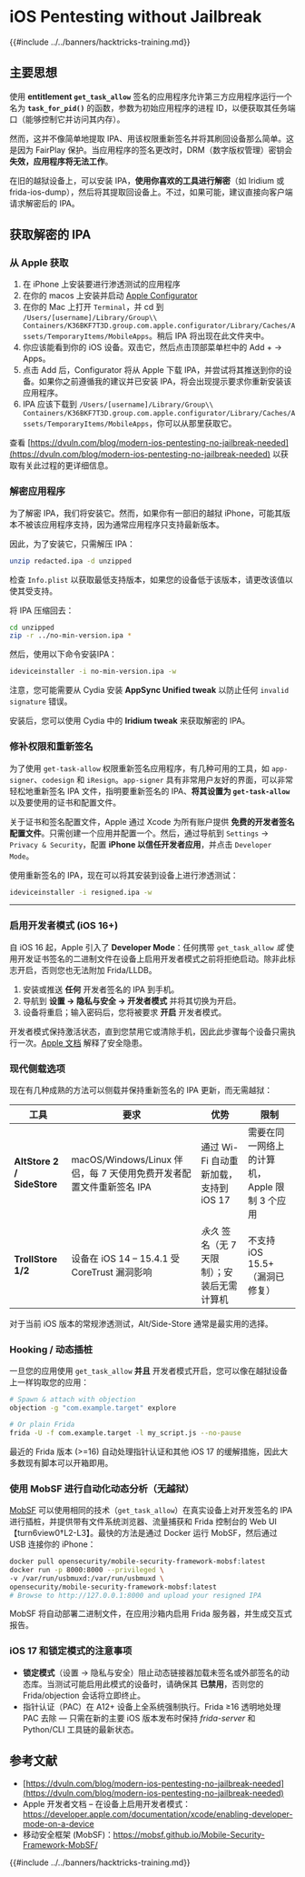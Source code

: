# iOS Pentesting without Jailbreak

{{#include ../../banners/hacktricks-training.md}}

## 主要思想

使用 **entitlement `get_task_allow`** 签名的应用程序允许第三方应用程序运行一个名为 **`task_for_pid()`** 的函数，参数为初始应用程序的进程 ID，以便获取其任务端口（能够控制它并访问其内存）。

然而，这并不像简单地提取 IPA、用该权限重新签名并将其刷回设备那么简单。这是因为 FairPlay 保护。当应用程序的签名更改时，DRM（数字版权管理）密钥会 **失效，应用程序将无法工作**。

在旧的越狱设备上，可以安装 IPA，**使用你喜欢的工具进行解密**（如 Iridium 或 frida-ios-dump），然后将其提取回设备上。不过，如果可能，建议直接向客户端请求解密后的 IPA。

## 获取解密的 IPA

### 从 Apple 获取

1. 在 iPhone 上安装要进行渗透测试的应用程序
2. 在你的 macos 上安装并启动 [Apple Configurator](https://apps.apple.com/au/app/apple-configurator/id1037126344?mt=12)
3. 在你的 Mac 上打开 `Terminal`，并 cd 到 `/Users/[username]/Library/Group\\ Containers/K36BKF7T3D.group.com.apple.configurator/Library/Caches/Assets/TemporaryItems/MobileApps`。稍后 IPA 将出现在此文件夹中。
4. 你应该能看到你的 iOS 设备。双击它，然后点击顶部菜单栏中的 Add + → Apps。
5. 点击 Add 后，Configurator 将从 Apple 下载 IPA，并尝试将其推送到你的设备。如果你之前遵循我的建议并已安装 IPA，将会出现提示要求你重新安装该应用程序。
6. IPA 应该下载到 `/Users/[username]/Library/Group\\ Containers/K36BKF7T3D.group.com.apple.configurator/Library/Caches/Assets/TemporaryItems/MobileApps`，你可以从那里获取它。

查看 [https://dvuln.com/blog/modern-ios-pentesting-no-jailbreak-needed](https://dvuln.com/blog/modern-ios-pentesting-no-jailbreak-needed) 以获取有关此过程的更详细信息。

### 解密应用程序

为了解密 IPA，我们将安装它。然而，如果你有一部旧的越狱 iPhone，可能其版本不被该应用程序支持，因为通常应用程序只支持最新版本。

因此，为了安装它，只需解压 IPA：
```bash
unzip redacted.ipa -d unzipped
```
检查 `Info.plist` 以获取最低支持版本，如果您的设备低于该版本，请更改该值以使其受支持。

将 IPA 压缩回去：
```bash
cd unzipped
zip -r ../no-min-version.ipa *
```
然后，使用以下命令安装IPA：
```bash
ideviceinstaller -i no-min-version.ipa -w
```
注意，您可能需要从 Cydia 安装 **AppSync Unified tweak** 以防止任何 `invalid signature` 错误。

安装后，您可以使用 Cydia 中的 **Iridium tweak** 来获取解密的 IPA。

### 修补权限和重新签名

为了使用 `get-task-allow` 权限重新签名应用程序，有几种可用的工具，如 `app-signer`、`codesign` 和 `iResign`。`app-signer` 具有非常用户友好的界面，可以非常轻松地重新签名 IPA 文件，指明要重新签名的 IPA、**将其设置为 `get-task-allow`** 以及要使用的证书和配置文件。

关于证书和签名配置文件，Apple 通过 Xcode 为所有账户提供 **免费的开发者签名配置文件**。只需创建一个应用并配置一个。然后，通过导航到 `Settings` → `Privacy & Security`，配置 **iPhone 以信任开发者应用**，并点击 `Developer Mode`。

使用重新签名的 IPA，现在可以将其安装到设备上进行渗透测试：
```bash
ideviceinstaller -i resigned.ipa -w
```
---

### 启用开发者模式 (iOS 16+)

自 iOS 16 起，Apple 引入了 **Developer Mode**：任何携带 `get_task_allow` *或* 使用开发证书签名的二进制文件在设备上启用开发者模式之前将拒绝启动。除非此标志开启，否则您也无法附加 Frida/LLDB。

1. 安装或推送 **任何** 开发者签名的 IPA 到手机。
2. 导航到 **设置 → 隐私与安全 → 开发者模式** 并将其切换为开启。
3. 设备将重启；输入密码后，您将被要求 **开启** 开发者模式。

开发者模式保持激活状态，直到您禁用它或清除手机，因此此步骤每个设备只需执行一次。[Apple 文档](https://developer.apple.com/documentation/xcode/enabling-developer-mode-on-a-device) 解释了安全隐患。

### 现代侧载选项

现在有几种成熟的方法可以侧载并保持重新签名的 IPA 更新，而无需越狱：

| 工具 | 要求 | 优势 | 限制 |
|------|--------------|-----------|-------------|
| **AltStore 2 / SideStore** | macOS/Windows/Linux 伴侣，每 7 天使用免费开发者配置文件重新签名 IPA | 通过 Wi-Fi 自动重新加载，支持到 iOS 17 | 需要在同一网络上的计算机，Apple 限制 3 个应用 |
| **TrollStore 1/2** | 设备在 iOS 14 – 15.4.1 受 CoreTrust 漏洞影响 | *永久* 签名（无 7 天限制）；安装后无需计算机 | 不支持 iOS 15.5+（漏洞已修复） |

对于当前 iOS 版本的常规渗透测试，Alt/Side-Store 通常是最实用的选择。

### Hooking / 动态插桩

一旦您的应用使用 `get_task_allow` **并且** 开发者模式开启，您可以像在越狱设备上一样钩取您的应用：
```bash
# Spawn & attach with objection
objection -g "com.example.target" explore

# Or plain Frida
frida -U -f com.example.target -l my_script.js --no-pause
```
最近的 Frida 版本 (>=16) 自动处理指针认证和其他 iOS 17 的缓解措施，因此大多数现有脚本可以开箱即用。

### 使用 MobSF 进行自动化动态分析（无越狱）

[MobSF](https://mobsf.github.io/Mobile-Security-Framework-MobSF/) 可以使用相同的技术（`get_task_allow`）在真实设备上对开发签名的 IPA 进行插桩，并提供带有文件系统浏览器、流量捕获和 Frida 控制台的 Web UI【turn6view0†L2-L3】。最快的方法是通过 Docker 运行 MobSF，然后通过 USB 连接你的 iPhone：
```bash
docker pull opensecurity/mobile-security-framework-mobsf:latest
docker run -p 8000:8000 --privileged \
-v /var/run/usbmuxd:/var/run/usbmuxd \
opensecurity/mobile-security-framework-mobsf:latest
# Browse to http://127.0.0.1:8000 and upload your resigned IPA
```
MobSF 将自动部署二进制文件，在应用沙箱内启用 Frida 服务器，并生成交互式报告。

### iOS 17 和锁定模式的注意事项

* **锁定模式**（设置 → 隐私与安全）阻止动态链接器加载未签名或外部签名的动态库。当测试可能启用此模式的设备时，请确保其 **已禁用**，否则您的 Frida/objection 会话将立即终止。
* 指针认证（PAC）在 A12+ 设备上全系统强制执行。Frida ≥16 透明地处理 PAC 去除 — 只需在新的主要 iOS 版本发布时保持 *frida-server* 和 Python/CLI 工具链的最新状态。

## 参考文献

- [https://dvuln.com/blog/modern-ios-pentesting-no-jailbreak-needed](https://dvuln.com/blog/modern-ios-pentesting-no-jailbreak-needed)
- Apple 开发者文档 – 在设备上启用开发者模式：<https://developer.apple.com/documentation/xcode/enabling-developer-mode-on-a-device>
- 移动安全框架 (MobSF)：<https://mobsf.github.io/Mobile-Security-Framework-MobSF/>

{{#include ../../banners/hacktricks-training.md}}
